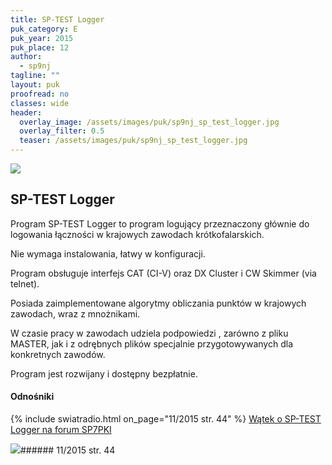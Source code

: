 ```yaml
---
title: SP-TEST Logger
puk_category: E
puk_year: 2015
puk_place: 12
author: 
  - sp9nj
tagline: ""
layout: puk
proofread: no
classes: wide
header:
  overlay_image: /assets/images/puk/sp9nj_sp_test_logger.jpg
  overlay_filter: 0.5
  teaser: /assets/images/puk/sp9nj_sp_test_logger.jpg
---
```






 



![](assets/data/img/projects/2015-12-0.jpg) 



SP-TEST Logger
--------------





 Program SP-TEST Logger to program logujący przeznaczony głównie do logowania łączności w krajowych zawodach krótkofalarskich.

 Nie wymaga instalowania, łatwy w konfiguracji.






 Program obsługuje interfejs CAT (CI-V) oraz DX Cluster i CW Skimmer (via telnet).

 Posiada zaimplementowane algorytmy obliczania punktów w krajowych zawodach, wraz z mnożnikami.

 W czasie pracy w zawodach udziela podpowiedzi , zarówno z pliku MASTER, jak i z odrębnych plików specjalnie przygotowywanych dla konkretnych zawodów.






 Program jest rozwijany i dostępny bezpłatnie.







#### Odnośniki
{% include swiatradio.html on_page="11/2015 str. 44" %}
[Wątek o SP-TEST Logger na forum SP7PKI](http://sp7pki.iq24.pl/default.asp?grupa=62032&temat=428387)

 



![](assets/img/logo/sr_logo_s.jpg)###### 11/2015 str. 44

 





 



